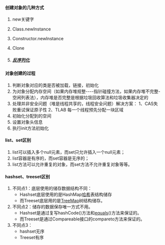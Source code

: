 #### 创建对象的几种方式

1. new关键字

2. Class.newInstance

3. Constructor.newInstance

4. Clone

5. ##### [反序列化](https://so.csdn.net/so/search?q=反序列化&spm=1001.2101.3001.7020)

#### 对象创建的过程

1. 判断对象对应的类是否被加载，链接，初始化
2. 为对象分配内存空间（如果内存堆规整----指针碰撞方法，如果内存堆不完整-空闲列表法），内存堆是否完整是根据垃圾回收算法和垃圾收集器决定的
3. 处理并非安全问题（堆是线程共享的，线程安全问题）解决方案： 1、CAS失败重试保证原子性 2、TLAB 每一个线程预先分配一块区域
4. 初始化分配到的空间
5. 设置对象头信息
6. 执行init方法初始化

#### list、set区别

1. list可以插入多个null元素，而set只允许插入一个null元素；
2. list容器是有序的，而set容器是无序的；
3. list方法可以允许重复的对象，而set方法不允许重复对象等等。



#### hashset、treeset区别

1. 不同点1：底层使用的储存数据结构不同：
   - Hashset底层使用的是HashMap[哈希](https://so.csdn.net/so/search?q=哈希&spm=1001.2101.3001.7020)表结构储存
   - 而Treeset底层用的是[TreeMap](https://so.csdn.net/so/search?q=TreeMap&spm=1001.2101.3001.7020)树结构储存。
2. 不同点2：储存的数据保存唯一方式不用。
   - Hashset是通过复写hashCode()方法和[equals](https://so.csdn.net/so/search?q=equals&spm=1001.2101.3001.7020)()方法来保证的。
   - 而Treeset是通过Compareable接口的compareto方法来保证的。
3. 不同点3：
   - hashset无序
   - Treeset有序